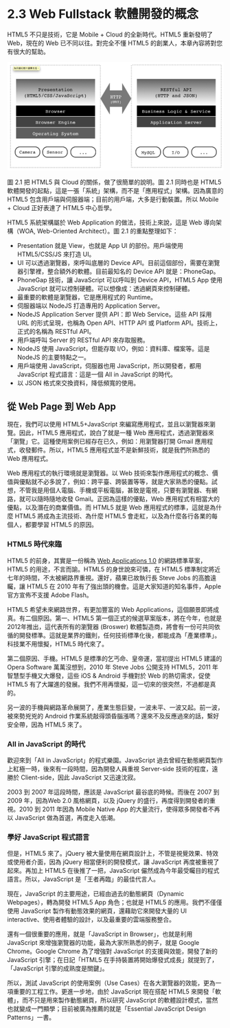 # 2.3 Web Fullstack 軟體開發的概念

HTML5 不只是技術，它是 Mobile + Cloud 的全新時代。HTML5 重新發明了 Web，現在的 Web 已不同以往。對完全不懂 HTML5 的創業人，本章內容將對您有很大的幫助。  

![圖 2.1：Web Service 導向架構](../images/figure-2_1.png)

圖 2.1 把 HTML5 與 Cloud 的關係，做了很簡單的說明。圖 2.1 同時也是 HTML5 軟體開發的起點，這是一張「系統」架構，而不是「應用程式」架構。因為廣意的 HTML5 包含用戶端與伺服器端；目前的用戶端，大多是行動裝置。所以 Mobile + Cloud 正好表達了 HTML5 中心哲學。

HTML5 系統架構屬於 Web Application 的做法，技術上來說，這是 Web 導向架構（WOA, Web-Oriented Architect）。圖 2.1 的重點整理如下：

- Presentation 就是 View，也就是 App UI 的部份。用戶端使用 HTML5/CSS/JS 來打造 UI。
- UI 可以透過瀏覽器，來呼叫底層的 Device API。目前這個部份，需要在瀏覽器引擎裡，整合額外的軟體。目前最知名的 Device API 就是：PhoneGap。
- PhoneGap 技術，讓 JavaScript 可以呼叫到 Device API，HTML5 App 使用 JavaScript 就可以控制硬體。可以想像成：透過網頁來控制硬體。
- 最重要的軟體是瀏覽器，它是應用程式的 Runtime。
- 伺服器端以 NodeJS 打造專用的 Application Server。
- NodeJS Application Server 提供 API：即 Web Service。這些 API 採用 URL 的形式呈現，也稱為 Open API、HTTP API 或 Platform API。技術上，正式的名稱為 RESTful API。
- 用戶端呼叫 Server 的 RESTful API 來存取服務。
- NodeJS 使用 JavaScript，但能存取 I/O，例如：資料庫、檔案等。這是NodeJS 的主要特點之一。
- 用戶端使用 JavaScript，伺服器也用 JavaScript，所以開發者，都用 JavaScript 程式語言：這是一個 All in JavaScript 的時代。
- 以 JSON 格式來交換資料，降低頻寬的使用。

## 從 Web Page 到 Web App

現在，我們可以使用 HTML5+JavaScript 來編寫應用程式，並且以瀏覽器來瀏覽。因此，HTML5 應用程式，說白了就是一種 Web 應用程式，透過瀏覽器來「瀏覽」它。這種使用案例已經存在已久，例如：用瀏覽器打開 Gmail 應用程式，收發郵件。所以，HTML5 應用程式並不是新鮮技術，就是我們所熟悉的 Web 應用程式。

Web 應用程式的執行環境就是瀏覽器。以 Web 技術來製作應用程式的概念、價值與優點就不必多說了，例如：跨平臺、跨裝置等等，就是大家熟悉的優點。試想，不管我是用個人電腦、手機或平板電腦，甚致是電視，只要有瀏覽器、有網路，就可以隨時隨地收發 Gmail。正因為這樣的優點，Web 應用程式有相當大的優點，以及潛在的商業價值。而 HTML5 就是 Web 應用程式的標準，這就是為什麼 HTML5 將成為主流技術、為什麼 HTML5 會走紅，以及為什麼各行各業的每個人，都要學習 HTML5 的原因。

### HTML5 時代來臨

HTML5 的前身，其實是一份稱為 [Web Applications 1.0][5] 的網路標準草案，HTML5 的用途，不言而諭。HTML5 的身世說來可憐，在 HTML5 標準制定將近七年的時間，不太被網路界重視。還好，蘋果已故執行長 Steve Jobs 的高膽遠矚，讓 HTML5 在 2010 年有了強出頭的機會。這是大家知道的知名事件，Apple 官方宣佈不支援 Adobe Flash。

[5]: http://www.whatwg.org/specs/web-apps/2005-09-01/ "Web Applications 1.0"

HTML5 希望未來網路世界，有更加豐富的 Web Applications，這個願景即將成真。有二個原因。第一、HTML5 第一個正式的候選草案版本，將在今年，也就是2012年推出，這代表所有的瀏覽器 (Broswer) 軟體製造商，將會有一份可共同依循的開發標準。這就是業界的鐵則，任何技術標準化後，都能成為「產業標準」。科技業不用懷擬，HTML5 時代來了。

第二個原因、手機。HTML5 是標準的乞丐命、皇帝運，當初提出 HTML5 建議的 Opera Software 萬萬沒想到，2010 年 Steve Jobs 公開支持 HTML5，2011 年智慧型手機又大爆發，這些 iOS & Android 手機對於 Web 的熱切需求，促使 HTML5 有了大躍進的發展。我們不用再懷擬，這一切來的很突然，不過都是真的。

另一波的手機與網路革命展開了，產業生態巨變，一波未平、一波又起。前一波，被來勢兇兇的 Android 作業系統敲得頭昏腦漲嗎？還來不及反應過來的話，繫好安全帶，因為 HTML5 來了。

### All in JavaScript 的時代

歡迎來到「All in JavaScript」的程式樂園。JavaScript 過去曾經在動態網頁製作上紅極一時，後來有一段時間，因為開發人員重視 Server-side 技術的程度，遠勝於 Client-side，因此 JavaScript 又迅速沈寂。

2003 到 2007 年這段時間，應該是 JavaScript 最谷底的時候。而後在 2007 到 2009 年，因為Web 2.0 風格網頁，以及 jQuery 的盛行，再度得到開發者的重視。2010 到 2011 年因為 Mobile Native App 的大量流行，使得眾多開發者不再以 JavaScript 做為首選，再度走入低潮。

### 學好 JavaScript 程式語言

但是，HTML5 來了。jQuery 被大量使用在網頁設計上，不管是視覺效果、特效或使用者介面，因為 jQuery 相當便利的開發模式，讓 JavaScript 再度被重視了起來。再加上 HTML5 在後推了一把，JavaScript 儼然成為今年最受矚目的程式語言。所以，JavaScript 是「王者再臨」的最佳代言人。

現在，JavaScript 的主要用途，已經由過去的動態網頁（Dynamic Webpages），轉為開發 HTML5 App 角色；也就是 HTML5 的應用。我們不僅僅使用 JavaScript 製作有動態效果的網頁，還藉助它來開發大量的 UI interactive、使用者體驗的設計，以及最重要的雲端服務整合。

還有一個很重要的應用，就是「JavaScript in Browser」，也就是利用 JavaScript 來增強瀏覽器的功能，最為大家所熟悉的例子，就是 Google Chrome。Google Chrome 為了增強對 JavaScript 的支援與效能，開發了新的 JavaScript 引擎；在日記「HTML5 在手持裝置將開始爆發式成長」就提到了，「JavaScript 引擎的成熟度是關鍵」。

所以，測試 JavaScript 的使用案例（Use Cases）在各大瀏覽器的效能，更為一項重要的工程工作。更進一步地，由於 JavaScript 現在搭配 HTML5 來開發「軟體」，而不只是用來製作動態網頁，所以研究 JavaScript 的軟體設計模式，當然也就變成一門顯學；目前被廣為推薦的就是「Essential JavaScript Design Patterns」一書。
